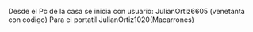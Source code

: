Desde el Pc de la casa se inicia con usuario: JulianOrtiz6605 (venetanta con codigo)
Para el portatil JulianOrtiz1020(Macarrones)